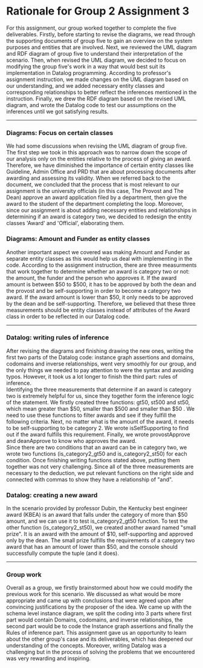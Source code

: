 # Rationale for Group 2 Assignment 3
For this assignment, our group worked together to complete the five deliverables. Firstly, before starting to revise the diagrams, we read through the supporting documents of group five to gain an overview on the system purposes and entities that are involved. Next, we reviewed the UML diagram and RDF diagram of group five to understand their interpretation of the scenario. Then, when revised the UML diagram, we decided to focus on modifying the group five's work in a way that would best suit its implementation in Datalog programming. According to professor's assignment instruction, we made changes on the UML diagram based on our understanding, and we added necessary entity classes and corresponding relationships to better reflect the inferences mentioned in the instruction. Finally, we drew the RDF diagram based on the revised UML diagram, and wrote the Datalog code to test our assumptions on the inferences until we got satisfying results. 
***
### Diagrams: Focus on certain classes
We had some discussions when revising the UML diagram of group five. The first step we took in this approach was to narrow down the scope of our analysis only on the entities relative to the process of giving an award. Therefore, we have diminished the importance of certain entity classes like Guideline, Admin Office and PRD that are about processing documents after awarding and assessing its validity. When we referred back to the document, we concluded that the process that is most relevant to our assignment is the university officials (in this case, The Provost and The Dean) approve an award application filed by a department, then give the award to the student of the department completing the loop. Moreover, since our assignment is about adding necessary entities and relationships in determining if an award is category two, we decided to redesign the entity classes 'Award' and 'Official', elaborating them.
### Diagrams: Amount and Funder as entity classes
Another important aspect we covered was making Amount and Funder as separate entity classes as this would help us deal with implementing in the code. According to the assignment instruction, there are three measurments that work together to determine whether an award is category two or not: the amount, the funder and the person who approves it. If the award amount is between $50 to $500, it has to be approved by both the dean and the provost and be self-supporting in order to become a category two award. If the award amount is lower than $50, it only needs to be approved by the dean and be self-supporting. Therefore, we believed that these three measurements should be entity classes instead of attributes of the Award class in order to be reflected in our Datalog code. 
***
### Datalog: writing rules of inference
After revising the diagrams and finishing drawing the new ones, writing the first two parts of the Datalog code: instance graph assertions and domains, codomains and inverse relationships, went very smoothly for our group, and the only things we needed to pay attention to were the syntax and avoiding typos. However, it took us a lot longer to finish the third part: rules of inference.  
Identifying the three measurements that determine if an award is category two is extremely helpful for us, since they together form the inference logic of the statement. We firstly created three functions: gt50, st500 and st50, which mean greater than $50, smaller than $500 and smaller than $50 . We need to use these functions to filter awards and see if they fulfill the following criteria. Next, no matter what is the amount of the award, it needs to be self-supporting to be category 2. We wrote isSelfSupporting to find out if the award fulfills this requirement. Finally, we wrote provostApprove and deanApprove to know who approves the award.  
Since there are two conditions that an award can be in category two, we wrote two functions (is_category2_gt50 and is_category2_st50) for each condition. Once finishing writing functions stated above, putting them together was not very challenging. Since all of the three measurements are necessary to the deduction, we put relevant functions on the right side and connected with commas to show they have a relationship of "and".
### Datalog: creating a new award
In the scenario provided by professor Dubin, the Kentucky best engineer award (KBEA) is an award that falls under the category of more than $50 amount, and we can use it to test is_category2_gt50 function. To test the other function (is_category2_st50), we created another award named "small prize". It is an award with the amount of $10, self-supporting and approved only by the dean. The small prize fulfills the requirements of a category two award that has an amount of lower than $50, and the console should successfully compute the tuple (and it does).
***
### Group work
Overall as a group, we firstly brainstormed about how we could modify the previous work for this scenario. We discussed as what would be more appropriate and came up with conclusions that were agreed upon after convincing justifications by the proposer of the idea. We came up with the schema level instance diagram, we split the coding into 3 parts where first part would contain Domains, codomains, and inverse relationships, the second part would be to code the Instance graph assertions and finally the Rules of inference part. This assignment gave us an opportunity to learn about the other group's case and its deliverables, which has deepened our understanding of the concepts. Moreover, writing Datalog was a challenging but in the process of solving the problems that we encountered was very rewarding and inspiring. 
